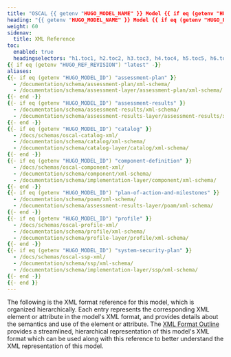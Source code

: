 ```yaml
---
title: "OSCAL {{ getenv "HUGO_MODEL_NAME" }} Model {{ if eq (getenv "HUGO_REF_VERSION") "develop" }}Development Snapshot{{ else }}v{{ getenv "HUGO_REF_VERSION" }}{{ end }} XML Format Reference"
heading: "{{ getenv "HUGO_MODEL_NAME" }} Model {{ if eq (getenv "HUGO_REF_VERSION") "develop" }}Development Snapshot{{ else }}v{{ getenv "HUGO_REF_VERSION" }}{{ end }} XML Format Reference"
weight: 60
sidenav:
  title: XML Reference
toc:
  enabled: true
  headingselectors: "h1.toc1, h2.toc2, h3.toc3, h4.toc4, h5.toc5, h6.toc6"
{{ if eq (getenv "HUGO_REF_REVISION") "latest" -}}
aliases:
{{- if eq (getenv "HUGO_MODEL_ID") "assessment-plan" }}
  - /documentation/schema/assessment-plan/xml-schema/
  - /documentation/schema/assessment-layer/assessment-plan/xml-schema/
{{- end -}}
{{- if eq (getenv "HUGO_MODEL_ID") "assessment-results" }}
  - /documentation/schema/assessment-results/xml-schema/
  - /documentation/schema/assessment-results-layer/assessment-results/xml-schema/
{{- end -}}
{{- if eq (getenv "HUGO_MODEL_ID") "catalog" }}
  - /docs/schemas/oscal-catalog-xml/
  - /documentation/schema/catalog/xml-schema/
  - /documentation/schema/catalog-layer/catalog/xml-schema/
{{- end -}}
{{- if eq (getenv "HUGO_MODEL_ID") "component-definition" }}
  - /docs/schemas/oscal-component-xml/
  - /documentation/schema/component/xml-schema/
  - /documentation/schema/implementation-layer/component/xml-schema/
{{- end -}}
{{- if eq (getenv "HUGO_MODEL_ID") "plan-of-action-and-milestones" }}
  - /documentation/schema/poam/xml-schema/
  - /documentation/schema/assessment-results-layer/poam/xml-schema/
{{- end -}}
{{- if eq (getenv "HUGO_MODEL_ID") "profile" }}
  - /docs/schemas/oscal-profile-xml/
  - /documentation/schema/profile/xml-schema/
  - /documentation/schema/profile-layer/profile/xml-schema/
{{- end -}}
{{- if eq (getenv "HUGO_MODEL_ID") "system-security-plan" }}
  - /docs/schemas/oscal-ssp-xml/
  - /documentation/schema/ssp/xml-schema/
  - /documentation/schema/implementation-layer/ssp/xml-schema/
{{- end -}}
{{- end }}
---
```


The following is the XML format reference for this model, which is organized hierarchically. Each entry represents the corresponding XML element or attribute in the model's XML format, and provides details about the semantics and use of the element or attribute. The [XML Format Outline](../xml-outline/) provides a streamlined, hierarchical representation of this model's XML format which can be used along with this reference to better understand the XML representation of this model.

<!-- DO NOT REMOVE. Generated text below -->
